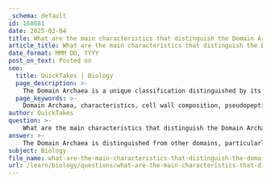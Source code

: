 ```yaml
---
_schema: default
id: 168681
date: 2025-02-04
title: What are the main characteristics that distinguish the Domain Archaea from other domains?
article_title: What are the main characteristics that distinguish the Domain Archaea from other domains?
date_format: MMM DD, YYYY
post_on_text: Posted on
seo:
  title: QuickTakes | Biology
  page_description: >-
    The Domain Archaea is a unique classification distinguished by its cell wall composition, membrane lipids, genetic similarities to eukaryotes, metabolic diversity including methanogenesis, distinct ribosomal RNA sequences, and habitation in extreme environments.
  page_keywords: >-
    Domain Archaea, characteristics, cell wall composition, pseudopeptidoglycan, membrane lipids, ether-linked lipids, genetic machinery, metabolic diversity, methanogenesis, ribosomal RNA, extremophiles, habitat, prokaryotic, lack of nucleus
author: QuickTakes
question: >-
    What are the main characteristics that distinguish the Domain Archaea from other domains?
answer: >-
    The Domain Archaea is distinguished from other domains, particularly Bacteria and Eukarya, by several key characteristics:\n\n1. **Cell Wall Composition**: The cell walls of Archaea are primarily composed of pseudopeptidoglycan, which differs from the peptidoglycan found in Bacteria. This unique structure contributes to their resilience in extreme environments.\n\n2. **Membrane Lipids**: Archaea have distinct membrane lipids that include ether-linked lipids, which are more stable than the ester-linked lipids found in Bacteria and Eukarya. This adaptation allows Archaea to thrive in extreme conditions, such as high temperatures and acidic environments.\n\n3. **Genetic Similarities**: While Archaea are prokaryotic like Bacteria, their genetic machinery is more similar to that of Eukarya. For instance, Archaea possess complex enzymes for DNA replication and transcription that are akin to those found in eukaryotic cells.\n\n4. **Metabolic Diversity**: Archaea exhibit a wide range of metabolic pathways, including methanogenesis, which is not found in Bacteria or Eukarya. This metabolic versatility allows them to inhabit extreme environments, such as hot springs and deep-sea hydrothermal vents, where they are often referred to as extremophiles.\n\n5. **Ribosomal RNA**: The ribosomal RNA (rRNA) sequences of Archaea are distinct from those of Bacteria and more closely resemble those of Eukarya. This genetic distinction is one of the primary reasons Archaea are classified as a separate domain.\n\n6. **Habitat**: Archaea are often found in extreme environments, such as high-salinity lakes, hot springs, and deep-sea vents, which contrasts with the more diverse habitats occupied by Bacteria and Eukarya.\n\n7. **Lack of Nucleus**: Like Bacteria, Archaea are prokaryotic and lack a true nucleus and membrane-bound organelles. However, their cellular processes and structures show significant differences from those of Bacteria.\n\nThese characteristics highlight the unique position of Archaea within the tree of life, showcasing their evolutionary significance and adaptability to extreme conditions.
subject: Biology
file_name: what-are-the-main-characteristics-that-distinguish-the-domain-archaea-from-other-domains.md
url: /learn/biology/questions/what-are-the-main-characteristics-that-distinguish-the-domain-archaea-from-other-domains
---
```


&nbsp;